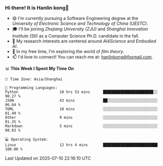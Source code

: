 ### Hi there! It is Hanlin kong👋

<!--
**MikeGoblin/MikeGoblin** is a ✨ _special_ ✨ repository because its `README.md` (this file) appears on your GitHub profile.

Here are some ideas to get you started:

- 🔭 I’m currently working on ...
- 🌱 I’m currently learning ...
- 👯 I’m looking to collaborate on ...
- 🤔 I’m looking for help with ...
- 💬 Ask me about ...
- 📫 How to reach me: ...
- 😄 Pronouns: ...
- ⚡ Fun fact: ...
-->
- 😄 I'm currently pursuing a Software Engineering degree at the *University of Electronic Science and Technology of China (UESTC)*.
- 🎓 I'll be joining *Zhejiang University (ZJU)* and *Shanghai Innovation Institute (SII)* as a Computer Science Ph.D. candidate in the fall.
- 🔭 My research interests are centered around *AI4Science* and *Embodied AI*. 
- 🌱 In my free time, I'm exploring the world of *film theory*.
- 📫 I'd love to connect! You can reach me at: [hanlinkong@foxmail.com](mailto:hanlinkong@foxmail.com).

<!--START_SECTION:waka-->
📊 **This Week I Spent My Time On** 

```text
🕑︎ Time Zone: Asia/Shanghai

💬 Programming Languages: 
Python                   10 hrs 53 mins      ███████████████████████░░   90.27 % 
JSON                     43 mins             ██░░░░░░░░░░░░░░░░░░░░░░░   06.04 % 
TOML                     10 mins             ░░░░░░░░░░░░░░░░░░░░░░░░░   01.49 % 
Other                    9 mins              ░░░░░░░░░░░░░░░░░░░░░░░░░   01.35 % 
Markdown                 5 mins              ░░░░░░░░░░░░░░░░░░░░░░░░░   00.83 % 

💻 Operating System: 
Linux                    12 hrs 4 mins       █████████████████████████   100.00 % 
```


 Last Updated on 2025-07-10 22:16:10 UTC
<!--END_SECTION:waka-->
